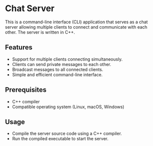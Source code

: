 # Chat Server

This is a command-line interface (CLI) application that serves as a chat server allowing multiple clients to connect and communicate with each other.
The server is written in C++.

## Features

- Support for multiple clients connecting simultaneously.
- Clients can send private messages to each other.
- Broadcast messages to all connected clients.
- Simple and efficient command-line interface.

## Prerequisites
- C++ compiler
- Compatible operating system (Linux, macOS, Windows)

## Usage
- Compile the server source code using a C++ compiler.
- Run the compiled executable to start the server.
